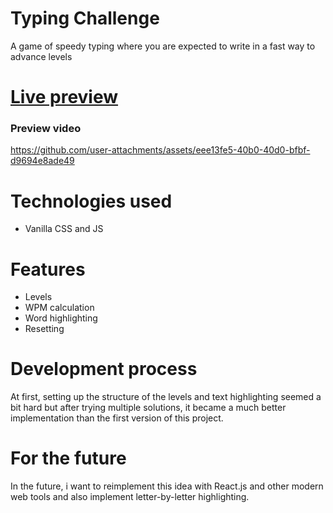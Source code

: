 # Typing Challenge
A game of speedy typing where you are expected to write in a fast way to advance levels
# [Live preview](https://typingchallenge-liard.vercel.app/)
### Preview video
https://github.com/user-attachments/assets/eee13fe5-40b0-40d0-bfbf-d9694e8ade49
# Technologies used
- Vanilla CSS and JS
# Features
- Levels
- WPM calculation
- Word highlighting
- Resetting
# Development process
At first, setting up the structure of the levels and text highlighting seemed a bit hard but after trying multiple solutions, it became a much better implementation than the first version of this project. 
# For the future
In the future, i want to reimplement this idea with React.js and other modern web tools and also implement letter-by-letter highlighting.
